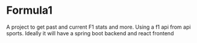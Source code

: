 # Formula1
A project to get past and current F1 stats and more. Using a f1 api from api sports. Ideally it will have a spring boot backend and react frontend
